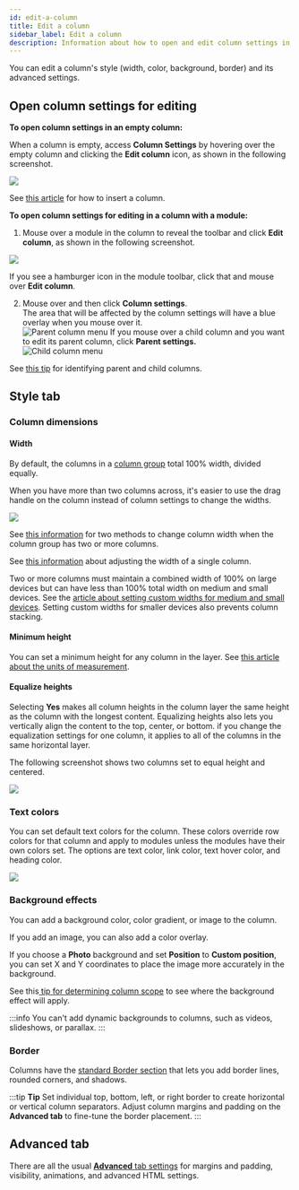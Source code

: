 ```yaml
---
id: edit-a-column
title: Edit a column
sidebar_label: Edit a column
description: Information about how to open and edit column settings in Beaver Builder.
---
```


You can edit a column's style (width, color, background, border) and its advanced settings.

##  Open column settings for editing

**To open column settings in an empty column:**

When a column is empty, access **Column Settings** by hovering over the empty
column and clicking the  **Edit column** icon, as shown in the following
screenshot.

![](/img/row-columns-edit-column-5.png)

See [this article](/beaver-builder/layouts/columns/insert-columns.md) for how to insert a column.

**To open column settings for editing in a column with a module:**

1. Mouse over a module in the column to reveal the toolbar and click **Edit column**, as shown in the following screenshot.

  ![](/img/row-columns-edit-column-6.png)

  If you see a hamburger icon in the module toolbar, click that and mouse over **Edit column**.

2. Mouse over and then click **Column settings**.   
    The area that will be affected by the column settings will have a blue overlay when you mouse over it.  
    ![Parent column menu](/img/edit-column-parent-menu.png)
  If you mouse over a child column and you want to edit its parent column, click **Parent settings.**  
    ![Child column menu](/img/tips-for-columns-nested-columns.png)

See [this tip](/beaver-builder/layouts/columns/tips-for-working-with-columns.md/#tip-3-figure-out-column-structure-for-existing-columns) for identifying parent and child columns.

## Style tab

### Column dimensions

#### Width

By default, the columns in a [column group](/beaver-builder/layouts/columns/column-layouts-overview.md) total 100% width, divided equally.

When you have more than two columns across, it's easier to use the drag handle on the column instead of column settings to change the widths.

![](/img/row-columns-edit-column-1.png)

See [this information](/beaver-builder/layouts/columns/resize-or-reset-column-width.md/#resize-column-width-in-multicolumn-groups) for two methods to change column width when the column group has two or more columns.

See [this information](/beaver-builder/layouts/columns/resize-or-reset-column-width.md/#resize-column-width-in-a-single-column-group) about adjusting the width of a single column.

Two or more columns must maintain a combined width of 100% on large devices but can have less than 100% total width on medium and small devices. See the [article about setting custom widths for medium and small devices](/beaver-builder/layouts/columns/stacking.md). Setting custom widths for smaller devices also prevents column stacking.

#### Minimum height

You can set a minimum height for any column in the layer. See [this article about the units of measurement](/beaver-builder/advanced-builder-techniques/css-length-height-units.md).

#### Equalize heights

Selecting **Yes** makes all column heights in the column layer the same height as the column with the longest content. Equalizing heights also lets you vertically align the content to the top, center, or bottom. if you change the equalization settings for one column, it applies to all of the columns in the same horizontal layer.

The following screenshot shows two columns set to equal height and centered.

![](/img/row-columns-edit-column-2.png)

### Text colors

You can set default text colors for the column. These colors override row colors for that column and apply to modules unless the modules have their own colors set. The options are text color, link color, text hover color, and heading color.

![](/img/row-columns-edit-column-3.png)

### Background effects

You can add a background color, color gradient, or image to the column.

If you add an image, you can also add a color overlay.

If you choose a **Photo** background and set **Position** to **Custom position**, you can set X and Y coordinates to place the image more accurately in the background.

See this[ tip for determining column scope](/beaver-builder/layouts/columns/tips-for-working-with-columns.md#tip-3-figure-out-column-structure-for-existing-columns) to see where the background effect will apply.

:::info
You can't add dynamic backgrounds to columns, such as videos,
slideshows, or parallax.
:::

### Border

Columns have the [standard Border section](/beaver-builder/styles/effects/borders.md) that lets you add border lines, rounded corners, and shadows.

:::tip **Tip**
Set individual top, bottom, left, or right border to create horizontal or vertical column separators. Adjust column margins and padding on the **Advanced tab** to fine-tune the border placement.
:::

## Advanced tab

There are all the usual [**Advanced** tab settings](/beaver-builder/layouts/advanced-tab/index.md) for margins and padding, visibility, animations, and advanced HTML settings.
